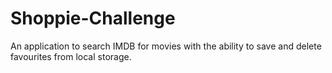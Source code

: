 # Shoppie-Challenge
An application to search IMDB for movies with the ability to save and delete favourites from local storage.
